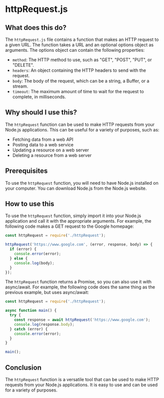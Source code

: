 
  
   # **httpRequest.js**

## What does this do?

The `httpRequest.js` file contains a function that makes an HTTP request to a given URL. The function takes a URL and an optional options object as arguments. The options object can contain the following properties:

* `method`: The HTTP method to use, such as "GET", "POST", "PUT", or "DELETE".
* `headers`: An object containing the HTTP headers to send with the request.
* `body`: The body of the request, which can be a string, a Buffer, or a stream.
* `timeout`: The maximum amount of time to wait for the request to complete, in milliseconds.

## Why should I use this?

The `httpRequest` function can be used to make HTTP requests from your Node.js applications. This can be useful for a variety of purposes, such as:

* Fetching data from a web API
* Posting data to a web service
* Updating a resource on a web server
* Deleting a resource from a web server

## Prerequisites

To use the `httpRequest` function, you will need to have Node.js installed on your computer. You can download Node.js from the Node.js website.

## How to use this

To use the `httpRequest` function, simply import it into your Node.js application and call it with the appropriate arguments. For example, the following code makes a GET request to the Google homepage:

```javascript
const httpRequest = require('./httpRequest');

httpRequest('https://www.google.com', (error, response, body) => {
  if (error) {
    console.error(error);
  } else {
    console.log(body);
  }
});
```

The `httpRequest` function returns a Promise, so you can also use it with async/await. For example, the following code does the same thing as the previous example, but uses async/await:

```javascript
const httpRequest = require('./httpRequest');

async function main() {
  try {
    const response = await httpRequest('https://www.google.com');
    console.log(response.body);
  } catch (error) {
    console.error(error);
  }
}

main();
```

## Conclusion

The `httpRequest` function is a versatile tool that can be used to make HTTP requests from your Node.js applications. It is easy to use and can be used for a variety of purposes.
  
  